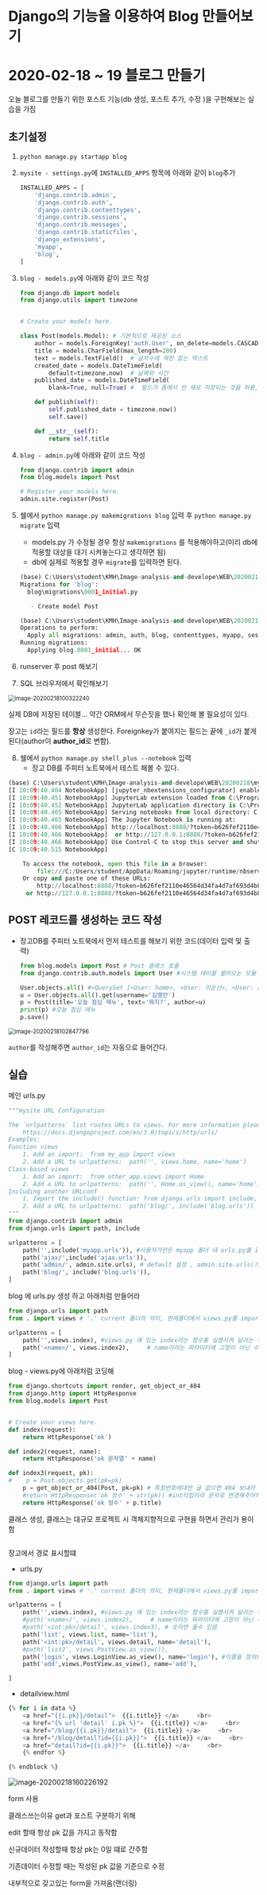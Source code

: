 # Django의 기능을 이용하여 Blog 만들어보기

# 2020-02-18 ~ 19 블로그 만들기

오늘 블로그를 만들기 위한 포스트 기능(db 생성, 포스트 추가, 수정 )을 구현해보는 실습을 가짐



## 초기설정

1. `python manage.py startapp blog`

2. `mysite - settings.py`에 `INSTALLED_APPS` 항목에 아래와 같이 `blog`추가

   ```python
   INSTALLED_APPS = [
       'django.contrib.admin',
       'django.contrib.auth',
       'django.contrib.contenttypes',
       'django.contrib.sessions',
       'django.contrib.messages',
       'django.contrib.staticfiles',
       'django_extensions',
       'myapp',
       'blog',
   ]
   ```

   

3. `blog - models.py`에 아래와 같이 코드 작성

   ```python
   from django.db import models
   from django.utils import timezone
   
   
   # Create your models here.
   
   class Post(models.Model): # 기본적으로 제공된 소스
       author = models.ForeignKey('auth.User', on_delete=models.CASCADE) #auth.User는 시스템이 만든 테이블 , cascade 단계별로 이루어진 , 원래 특정 유저와 관련된거 다 지워야 함, on_delete 는 해당 유저 삭제시 같이 삭제하라는 옵션
       title = models.CharField(max_length=200)
       text = models.TextField()  # 글자수에 제한 없는 텍스트
       created_date = models.DateTimeField(
           default=timezone.now)  # 날짜와 시간
       published_date = models.DateTimeField(
           blank=True, null=True) #  필드가 폼에서 빈 채로 저장되는 것을 허용, DB 필드에 NULL 필드 허용할건지(DB관점에서) , blank는 빈값을 허용할 건지(장고 form에서 )
   
       def publish(self):
           self.published_date = timezone.now() 
           self.save()
   
       def __str__(self):
           return self.title
   
   ```

4. `blog - admin.py`에 아래와 같이 코드 작성

   ```python
   from django.contrib import admin
   from blog.models import Post
   
   # Register your models here.
   admin.site.register(Post)
   ```

5. 쉘에서 `python manage.py makemigrations blog` 입력 후 `python manage.py migrate` 입력

   * models.py 가 수정될 경우 항상 `makemigrations` 를 적용해야하고(미리 db에 적용할 대상을 대기 시켜놓는다고 생각하면 됨)
   * db에 실제로 적용할 경우 `migrate`를 입력하면 된다. 

   ```python
   (base) C:\Users\student\KMH\Image-analysis-and-develope\WEB\20200218\mysite>python manage.py makemigrations blog
   Migrations for 'blog':
     blog\migrations\0001_initial.py
   
      - Create model Post
   
   (base) C:\Users\student\KMH\Image-analysis-and-develope\WEB\20200218\mysite>python manage.py migrate
   Operations to perform:
     Apply all migrations: admin, auth, blog, contenttypes, myapp, sessions
   Running migrations:
     Applying blog.0001_initial... OK
   
   ```

6. runserver 후 post 해보기

7. SQL 브라우저에서 확인해보기

<img src="../../Image-analysis-and-develope/WEB/20200218/images/README/image-20200218100322240.png" alt="image-20200218100322240" style="zoom:80%;" />

실제 DB에 저장된 테이블... 약간 ORM에서 무슨짓을 했나 확인해 볼 필요성이 있다.

장고는 `id`라는 필드를 **항상** 생성한다. Foreignkey가 붙여지는 필드는 끝에 `_id`가 붙게된다(author이 **author_id**로 변함).



8. 쉘에서 `python manage.py shell_plus --notebook` 입력
   - 장고 DB를 주피터 노트북에서 테스트 해볼 수 있다.

```python
(base) C:\Users\student\KMH\Image-analysis-and-develope\WEB\20200218\mysite>python manage.py shell_plus --notebook
[I 10:09:40.404 NotebookApp] [jupyter_nbextensions_configurator] enabled 0.4.1
[I 10:09:40.451 NotebookApp] JupyterLab extension loaded from C:\ProgramData\Anaconda3\lib\site-packages\jupyterlab
[I 10:09:40.452 NotebookApp] JupyterLab application directory is C:\ProgramData\Anaconda3\share\jupyter\lab
[I 10:09:40.465 NotebookApp] Serving notebooks from local directory: C:\Users\student\KMH\Image-analysis-and-develope\WEB\20200218\mysite
[I 10:09:40.465 NotebookApp] The Jupyter Notebook is running at:
[I 10:09:40.466 NotebookApp] http://localhost:8888/?token=b626fef2110e46564d34fa4d7af693d4b8c1d77531c71be3
[I 10:09:40.466 NotebookApp]  or http://127.0.0.1:8888/?token=b626fef2110e46564d34fa4d7af693d4b8c1d77531c71be3
[I 10:09:40.466 NotebookApp] Use Control-C to stop this server and shut down all kernels (twice to skip confirmation).
[C 10:09:40.515 NotebookApp]

    To access the notebook, open this file in a browser:
        file:///C:/Users/student/AppData/Roaming/jupyter/runtime/nbserver-3752-open.html
    Or copy and paste one of these URLs:
        http://localhost:8888/?token=b626fef2110e46564d34fa4d7af693d4b8c1d77531c71be3
     or http://127.0.0.1:8888/?token=b626fef2110e46564d34fa4d7af693d4b8c1d77531c71be3
```





## POST 레코드를 생성하는 코드 작성

* 장고DB를 주피터 노트북에서 먼저 테스트를 해보기 위한 코드(데이터 입력 및 출력)

  ```python
  from blog.models import Post # Post 클래스 호출 
  from django.contrib.auth.models import User #시스템 테이블 불러오는 모듈
  
  User.objects.all() #<QuerySet [<User: home>, <User: 이순신>, <User: 김맹만>]>
  u = User.objects.all().get(username='김맹만')
  p = Post(title='오늘 점심 메뉴', text='뭐지?', author=u) 
  print(p) #오늘 점심 메뉴
  p.save()
  ```

<img src="../../Image-analysis-and-develope/WEB/20200218/images/README/image-20200218102847796.png" alt="image-20200218102847796" style="zoom:80%;" />

`author`를 작성해주면 `author_id`는 자동으로 들어간다.













## 실습



메인 urls.py

```python
"""mysite URL Configuration

The `urlpatterns` list routes URLs to views. For more information please see:
    https://docs.djangoproject.com/en/3.0/topics/http/urls/
Examples:
Function views
    1. Add an import:  from my_app import views
    2. Add a URL to urlpatterns:  path('', views.home, name='home')
Class-based views
    1. Add an import:  from other_app.views import Home
    2. Add a URL to urlpatterns:  path('', Home.as_view(), name='home')
Including another URLconf
    1. Import the include() function: from django.urls import include, path
    2. Add a URL to urlpatterns:  path('blog/', include('blog.urls'))
"""
from django.contrib import admin
from django.urls import path, include

urlpatterns = [
    path('',include('myapp.urls')), #사용자가만든 myapp 폴더 내 urls.py를 include 하라는 의미, 내가만든 어플리케이션을 참고해서 추가시켜주라는 의미로해석하면 됨
    path('ajax/',include('ajax.urls')),
    path('admin/', admin.site.urls), # default 설정 , admin.site.urls(기본 패키지) 를 include 하라는 의미
    path('blog/', include('blog.urls')),
]

```



blog 에 urls.py  생성 하고 아래처럼 만들어라

```python
from django.urls import path
from . import views # '.' current 폴더의 의미, 현재폴더에서 views.py를 import 하라는 의미

urlpatterns = [
    path('',views.index), #views.py 에 있는 index라는 함수를 실행시켜 달라는 의미
    path('<name>/', views.index2),     # name이라는 파라미터에 고정이 아닌 수시로 바뀌는 동적으로 매핑, 
]

```



blog - views.py에 아래처럼 코딩해

```python
from django.shortcuts import render, get_object_or_404
from django.http import HttpResponse
from blog.models import Post


# Create your views here.
def index(request):
    return HttpResponse('ok')

def index2(request, name):
    return HttpResponse('ok 문자열' + name)

def index3(request, pk):
#    p = Post.objects.get(pk=pk)
    p = get_object_or_404(Post, pk=pk) # 특정번호에대한 글 없으면 404 보내라
    #return HttpResponse('ok 정수' + str(pk)) #int타입이라 문자로 변경해주어야 함
    return HttpResponse('ok 정수' + p.title)
```







클래스 생성, 클래스는 대규모 프로젝트 시 객체지향적으로 구현을 하면서 관리가 용이함

```py

```





장고에서 경로 표시할떄

* urls.py

```python
from django.urls import path
from . import views # '.' current 폴더의 의미, 현재폴더에서 views.py를 import 하라는 의미

urlpatterns = [
    path('',views.index), #views.py 에 있는 index라는 함수를 실행시켜 달라는 의미
    #path('<name>/', views.index2),     # name이라는 파라미터에 고정이 아닌 수시로 바뀌는 동적으로 매핑,  임의의 문자
    #path('<int:pk>/detail', views.index3), # 숫자만 올수 있음
    path('list', views.list, name='list'),
    path('<int:pk>/detail', views.detail, name='detail'),
    #path('list2', views.PostView.as_view()),
    path('login', views.LoginView.as_view(), name='login'), #이름을 정의하면서 상대경로를 지정할 수 있게 됨
    path('add',views.PostView.as_view(), name='add'),

]
```

* detailview.html

```python
{% for i in data %}
    <a href="{{i.pk}}/detail">  {{i.title}} </a>     <br>
    <a href="{% url 'detail' i.pk %}">  {{i.title}} </a>     <br>
    <a href="/blog/{{i.pk}}/detail">  {{i.title}} </a>     <br>
    <a href="/blog/detail?id={{i.pk}}">  {{i.title}} </a>     <br>
    <a href="detail?id={{i.pk}}">  {{i.title}} </a>     <br>
    {% endfor %}

{% endblock %}
```



![image-20200218160226192](images/Django_Blog/image-20200218160226192.png)







form 사용























클래스쓰는이유 get과 포스트 구분하기 위해

edit 할때 항상 pk 값을 가지고 동작함

신규데이터 작성할때 항상 pk는 0일 떄로 간주함 

기존데이터 수정할 때는 작성된 pk 값을 기준으로 수정





내부적으로 갖고있는 form을 가져옴(랜더링)













